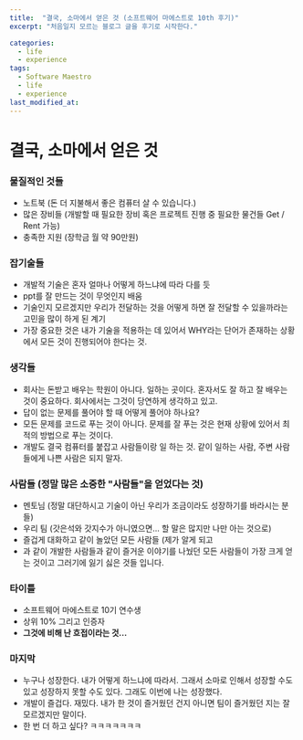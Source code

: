 ```yaml
---
title:  "결국, 소마에서 얻은 것 (소프트웨어 마에스트로 10th 후기)"
excerpt: "처음일지 모르는 블로그 글을 후기로 시작한다."

categories:
  - life
  - experience
tags:
  - Software Maestro
  - life
  - experience
last_modified_at: 
---
```


# 결국, 소마에서 얻은 것

### 물질적인 것들

- 노트북 (돈 더 지불해서 좋은 컴퓨터 살 수 있습니다.)
- 많은 장비들 (개발할 때 필요한 장비 혹은 프로젝트 진행 중 필요한 물건들 Get / Rent 가능)
- 충족한 지원 (장학금 월 약 90만원)

### 잡기술들

- 개발적 기술은 혼자 얼마나 어떻게 하느냐에 따라 다를 듯
- ppt를 잘 만드는 것이 무엇인지 배움
- 기술인지 모르겠지만 우리가 전달하는 것을 어떻게 하면 잘 전달할 수 있을까라는 고민을 많이 하게 된 계기
- 가장 중요한 것은 내가 기술을 적용하는 데 있어서 WHY라는 단어가 존재하는 상황에서 모든 것이 진행되어야 한다는 것.

### 생각들

- 회사는 돈받고 배우는 학원이 아니다. 일하는 곳이다. 
혼자서도 잘 하고 잘 배우는 것이 중요하다. 회사에서는 그것이 당연하게 생각하고 있고.
- 답이 없는 문제를 풀어야 할 때 어떻게 풀어야 하나요?
- 모든 문제를 코드로 푸는 것이 아니다. 문제를 잘 푸는 것은 현재 상황에 있어서 최적의 방법으로 푸는 것이다.
- 개발도 결국 컴퓨터를 붙잡고 사람들이랑 일 하는 것. 
같이 일하는 사람, 주변 사람들에게 나쁜 사람은 되지 말자.

### 사람들 (정말 많은 소중한 "사람들"을 얻었다는 것)

- 멘토님 (정말 대단하시고 기술이 아닌 우리가 조금이라도 성장하기를 바라시는 분들)
- 우리 팀 (갓은석와 갓지수가 아니였으면... 할 말은 많지만 나만 아는 것으로)
- 즐겁게 대화하고 같이 놀았던 모든 사람들 (제가 알게 되고
- 과 같이 개발한 사람들과 같이 즐거운 이야기를 나눴던 모든 사람들이 가장 크게 얻는 것이고 그러기에 잃기 싫은 것들 입니다.

### 타이틀

- 소프트웨어 마에스트로 10기 연수생
- 상위 10% 그리고 인증자
- **그것에 비해 난 흐접이라는 것...**

### 마지막

- 누구나 성장한다. 내가 어떻게 하느냐에 따라서. 
그래서 소마로 인해서 성장할 수도 있고 성장하지 못할 수도 있다. 그래도 이번에 나는 성장했다.
- 개발이 즐겁다. 재밌다. 내가 한 것이 즐거웠던 건지 아니면 팀이 즐거웠던 지는 잘 모르겠지만 말이다.
- 한 번 더 하고 싶다? ㅋㅋㅋㅋㅋㅋㅋ